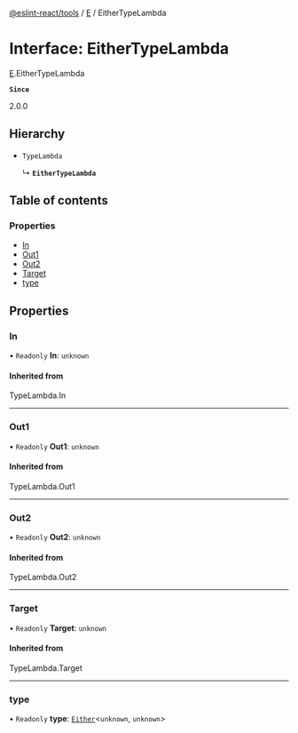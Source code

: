 [@eslint-react/tools](../README.md) / [E](../modules/E.md) / EitherTypeLambda

# Interface: EitherTypeLambda

[E](../modules/E.md).EitherTypeLambda

**`Since`**

2.0.0

## Hierarchy

- `TypeLambda`

  ↳ **`EitherTypeLambda`**

## Table of contents

### Properties

- [In](E.EitherTypeLambda.md#in)
- [Out1](E.EitherTypeLambda.md#out1)
- [Out2](E.EitherTypeLambda.md#out2)
- [Target](E.EitherTypeLambda.md#target)
- [type](E.EitherTypeLambda.md#type)

## Properties

### In

• `Readonly` **In**: `unknown`

#### Inherited from

TypeLambda.In

---

### Out1

• `Readonly` **Out1**: `unknown`

#### Inherited from

TypeLambda.Out1

---

### Out2

• `Readonly` **Out2**: `unknown`

#### Inherited from

TypeLambda.Out2

---

### Target

• `Readonly` **Target**: `unknown`

#### Inherited from

TypeLambda.Target

---

### type

• `Readonly` **type**: [`Either`](../modules/E.md#either)<`unknown`, `unknown`\>
